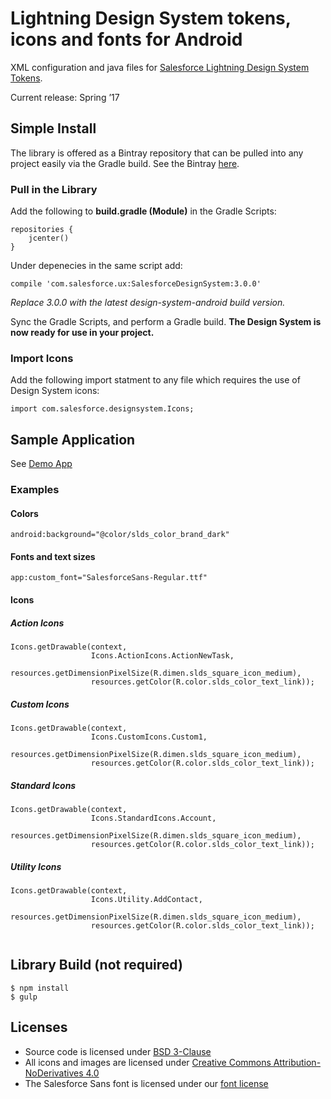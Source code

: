 # Lightning Design System tokens, icons and fonts for Android

XML configuration and java files for [Salesforce Lightning Design System](https://www.lightningdesignsystem.com/) [Tokens](https://www.lightningdesignsystem.com/design-tokens/).

Current release: Spring ’17

## Simple Install

The library is offered as a Bintray repository that can be pulled into any project easily via the Gradle build. See the Bintray [here](https://bintray.com/salesforce-ux/salesforce-ux/SalesforceDesignSystem#).

### Pull in the Library

Add the following to **build.gradle (Module)** in the Gradle Scripts:

```
repositories {
    jcenter()
}
```

Under depenecies in the same script add:

```
compile 'com.salesforce.ux:SalesforceDesignSystem:3.0.0'
```

*Replace 3.0.0 with the latest design-system-android build version.*

Sync the Gradle Scripts, and perform a Gradle build.
**The Design System is now ready for use in your project.**

### Import Icons

Add the following import statment to any file which requires the use of Design System icons:

```
import com.salesforce.designsystem.Icons;
```

## Sample Application 

See [Demo App](https://github.com/salesforce-ux/design-system-android/tree/master/????)

### Examples


#### Colors

```
android:background="@color/slds_color_brand_dark"

```


#### Fonts and text sizes

```
app:custom_font="SalesforceSans-Regular.ttf"

```


#### Icons

##### Action Icons

```
Icons.getDrawable(context,
                  Icons.ActionIcons.ActionNewTask,
                  resources.getDimensionPixelSize(R.dimen.slds_square_icon_medium),
                  resources.getColor(R.color.slds_color_text_link));        
```


##### Custom Icons

```
Icons.getDrawable(context,
                  Icons.CustomIcons.Custom1,
                  resources.getDimensionPixelSize(R.dimen.slds_square_icon_medium),
                  resources.getColor(R.color.slds_color_text_link));  
```


##### Standard Icons

```
Icons.getDrawable(context,
                  Icons.StandardIcons.Account,
                  resources.getDimensionPixelSize(R.dimen.slds_square_icon_medium),
                  resources.getColor(R.color.slds_color_text_link));

```


##### Utility Icons


```
Icons.getDrawable(context,
                  Icons.Utility.AddContact,
                  resources.getDimensionPixelSize(R.dimen.slds_square_icon_medium),
                  resources.getColor(R.color.slds_color_text_link));


```

## Library Build (not required)

```
$ npm install
$ gulp
```

## Licenses

* Source code is licensed under [BSD 3-Clause](https://git.io/sfdc-license)
* All icons and images are licensed under [Creative Commons Attribution-NoDerivatives 4.0](https://github.com/salesforce-ux/licenses/blob/master/LICENSE-icons-images.txt)
* The Salesforce Sans font is licensed under our [font license](https://github.com/salesforce-ux/licenses/blob/master/LICENSE-font.txt)
